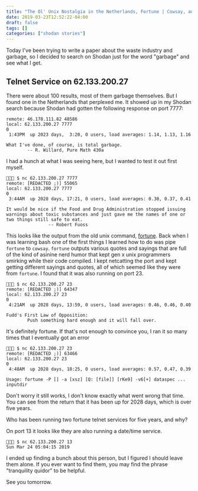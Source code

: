 ```yaml
---
title: "The Ol' Unix Nostalgia in the Netherlands, Fortune | Cowsay, and the Mysteries of Tranquility Quidor"
date: 2019-03-23T12:52:22-04:00
draft: false
tags: []
categories: ["shodan stories"]
---
```


Today I've been trying to write a paper about the waste industry and garbage, so I decided to search on Shodan just for the word "garbage" and see what I get.

## Telnet Service on 62.133.200.27
There were about 100 results, most of them garbage themselves. But I found one in the Netherlands that perplexed me. It showed up in my Shodan search because Shodan had gotten the following response on port 7777:
```
remote: 46.178.111.82 48586
local: 62.133.200.27 7777
0
 1:43PM  up 2023 days,  3:20, 0 users, load averages: 1.14, 1.13, 1.16

What I've done, of course, is total garbage.
		-- R. Willard, Pure Math 430a
```
I had a hunch at what I was seeing here, but I wanted to test it out first myself.
```
👻🌵🔮 $ nc 62.133.200.27 7777
remote: [REDACTED ;)] 55065
local: 62.133.200.27 7777
0
 3:44AM  up 2028 days, 17:21, 0 users, load averages: 0.30, 0.37, 0.41

It would be nice if the Food and Drug Administration stopped issuing
warnings about toxic substances and just gave me the names of one or
two things still safe to eat.
                -- Robert Fuoss
```
This looks like the output from the old unix command, [fortune](https://en.wikipedia.org/wiki/Fortune_(Unix)). Back when I was learning bash one of the first things I learned how to do was pipe `fortune` to `cowsay`. `fortune` outputs various quotes and sayings that are full of the kind of asinine nerd humor that kept gen x unix programmers smirking while their code compiled. I kept netcatting the port and kept getting different sayings and quotes, all of which seemed like they were from `fortune`. I found that it was also running on port 23.
```
👻🌵🔮 $ nc 62.133.200.27 23
remote: [REDACTED ;)] 64347
local: 62.133.200.27 23
0
 4:21AM  up 2028 days, 13:59, 0 users, load averages: 0.46, 0.46, 0.40

Fudd's First Law of Opposition:
        Push something hard enough and it will fall over.
```
It's definitely fortune. If that's not enough to convince you, I ran it so many times that I eventually got an error
```
👻🌵🔮 $ nc 62.133.200.27 23
remote: [REDACTED ;)] 63466
local: 62.133.200.27 23
0
 4:48AM  up 2028 days, 18:25, 0 users, load averages: 0.57, 0.47, 0.39

Usage: fortune -P [] -a [xsz] [Q: [file]] [rKe9] -v6[+] dataspec ... inputdir
```
Don't worry it still works, I don't know exactly what went wrong that time. You can see from the return that it has been up for 2028 days, which is over five years.

Who has been running two fortune telnet services for five years, and why?

On port 13 it looks like they are also running a date/time service.
```
👻🌵🔮 $ nc 62.133.200.27 13
Sun Mar 24 05:04:15 2019
```

I ended up finding a bunch about this person, but I figured I should leave them alone. If you ever want to find them, you may find the phrase "tranquility quidor" to be helpful.

See you tomorrow.
